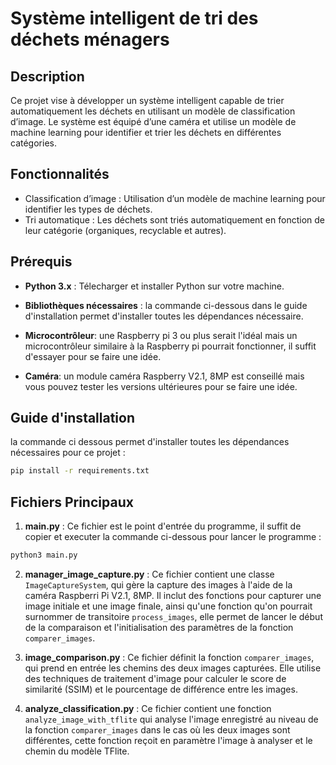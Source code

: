 # Système intelligent de tri des déchets ménagers

## Description
Ce projet vise à développer un système intelligent capable de trier automatiquement les déchets en utilisant un modèle de classification d’image. Le système est équipé d’une caméra et utilise un modèle de machine learning pour identifier et trier les déchets en différentes catégories.

## Fonctionnalités
- Classification d’image : Utilisation d’un modèle de machine learning pour identifier les types de déchets.
- Tri automatique : Les déchets sont triés automatiquement en fonction de leur catégorie (organiques, recyclable et autres).

## Prérequis

- **Python 3.x** : Télecharger et installer Python sur votre machine.
  
- **Bibliothèques nécessaires** : la commande ci-dessous dans le guide d'installation permet d'installer toutes les dépendances nécessaire.
  
- **Microcontrôleur**: une Raspberry pi 3 ou plus serait l'idéal mais un microcontrôleur similaire à la Raspberry pi pourrait fonctionner, il suffit d'essayer pour se faire une idée.
  
- **Caméra**: un module caméra Raspberry V2.1, 8MP est conseillé mais vous pouvez tester les versions ultérieures pour se faire une idée.

## Guide d'installation

la commande ci dessous permet d'installer toutes les dépendances nécessaires pour ce projet :

```bash
pip install -r requirements.txt
```

## Fichiers Principaux

1. **main.py** : Ce fichier est le point d'entrée du programme, il suffit de copier et executer la commande ci-dessous pour lancer le programme :

```bash
python3 main.py
```

2. **manager_image_capture.py** : Ce fichier contient une classe `ImageCaptureSystem`, qui gère la capture des images à l'aide de la caméra Raspberri Pi V2.1, 8MP. Il inclut des fonctions pour capturer une image initiale et une image finale, ainsi qu'une fonction qu'on pourrait surnommer de transitoire `process_images`, elle permet de lancer le début de la comparaison et l'initialisation des paramètres de la fonction `comparer_images`.

3. **image_comparison.py** : Ce fichier définit la fonction `comparer_images`, qui prend en entrée les chemins des deux images capturées. Elle utilise des techniques de traitement d'image pour calculer le score de similarité (SSIM) et le pourcentage de différence entre les images.

4. **analyze_classification.py** : Ce fichier contient une fonction `analyze_image_with_tflite` qui analyse l'image enregistré au niveau de la fonction `comparer_images` dans le cas où les deux images sont différentes, cette fonction reçoit en paramètre l'image à analyser et le chemin du modèle TFlite.


